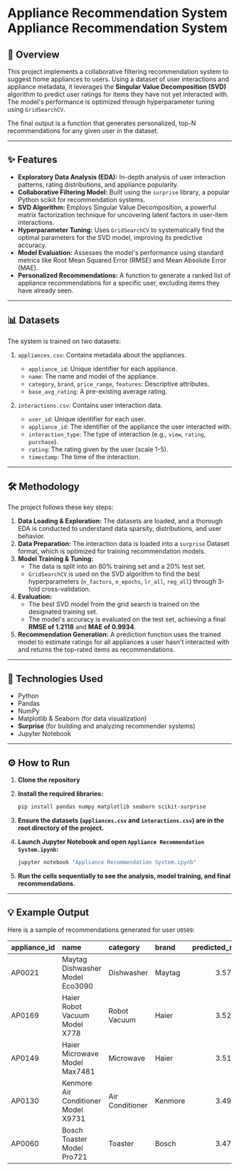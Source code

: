 # Appliance Recommendation System  Appliance Recommendation System

## 📝 Overview

This project implements a collaborative filtering recommendation system to suggest home appliances to users. Using a dataset of user interactions and appliance metadata, it leverages the **Singular Value Decomposition (SVD)** algorithm to predict user ratings for items they have not yet interacted with. The model's performance is optimized through hyperparameter tuning using `GridSearchCV`.

The final output is a function that generates personalized, top-N recommendations for any given user in the dataset.

---

## ✨ Features

-   **Exploratory Data Analysis (EDA):** In-depth analysis of user interaction patterns, rating distributions, and appliance popularity.
-   **Collaborative Filtering Model:** Built using the `surprise` library, a popular Python scikit for recommendation systems.
-   **SVD Algorithm:** Employs Singular Value Decomposition, a powerful matrix factorization technique for uncovering latent factors in user-item interactions.
-   **Hyperparameter Tuning:** Uses `GridSearchCV` to systematically find the optimal parameters for the SVD model, improving its predictive accuracy.
-   **Model Evaluation:** Assesses the model's performance using standard metrics like Root Mean Squared Error (RMSE) and Mean Absolute Error (MAE).
-   **Personalized Recommendations:** A function to generate a ranked list of appliance recommendations for a specific user, excluding items they have already seen.

---

## 📊 Datasets

The system is trained on two datasets:

1.  `appliances.csv`: Contains metadata about the appliances.
    * `appliance_id`: Unique identifier for each appliance.
    * `name`: The name and model of the appliance.
    * `category`, `brand`, `price_range`, `features`: Descriptive attributes.
    * `base_avg_rating`: A pre-existing average rating.

2.  `interactions.csv`: Contains user interaction data.
    * `user_id`: Unique identifier for each user.
    * `appliance_id`: The identifier of the appliance the user interacted with.
    * `interaction_type`: The type of interaction (e.g., `view`, `rating`, `purchase`).
    * `rating`: The rating given by the user (scale 1-5).
    * `timestamp`: The time of the interaction.

---

## 🛠️ Methodology

The project follows these key steps:

1.  **Data Loading & Exploration:** The datasets are loaded, and a thorough EDA is conducted to understand data sparsity, distributions, and user behavior.
2.  **Data Preparation:** The interaction data is loaded into a `surprise` Dataset format, which is optimized for training recommendation models.
3.  **Model Training & Tuning:**
    * The data is split into an 80% training set and a 20% test set.
    * `GridSearchCV` is used on the SVD algorithm to find the best hyperparameters (`n_factors`, `n_epochs`, `lr_all`, `reg_all`) through 3-fold cross-validation.
4.  **Evaluation:**
    * The best SVD model from the grid search is trained on the designated training set.
    * The model's accuracy is evaluated on the test set, achieving a final **RMSE of 1.2118** and **MAE of 0.9934**.
5.  **Recommendation Generation:** A prediction function uses the trained model to estimate ratings for all appliances a user hasn't interacted with and returns the top-rated items as recommendations.

---

## 🚀 Technologies Used

-   Python
-   Pandas
-   NumPy
-   Matplotlib & Seaborn (for data visualization)
-   **Surprise** (for building and analyzing recommender systems)
-   Jupyter Notebook

---

## ⚙️ How to Run

1.  **Clone the repository**
    
2.  **Install the required libraries:**
    ```bash
    pip install pandas numpy matplotlib seaborn scikit-surprise
    ```

3.  **Ensure the datasets (`appliances.csv` and `interactions.csv`) are in the root directory of the project.**

4.  **Launch Jupyter Notebook and open `Appliance Recommendation System.ipynb`:**
    ```bash
    jupyter notebook "Appliance Recommendation System.ipynb"
    ```

5.  **Run the cells sequentially to see the analysis, model training, and final recommendations.**

---

## 💡 Example Output

Here is a sample of recommendations generated for user `U0509`:

| appliance_id | name                                | category          | brand   |   predicted_rating |
| :----------- | :---------------------------------- | :---------------- | :------ | -----------------: |
| AP0021       | Maytag Dishwasher Model Eco3090     | Dishwasher        | Maytag  |           3.574219 |
| AP0169       | Haier Robot Vacuum Model X778       | Robot Vacuum      | Haier   |           3.527358 |
| AP0149       | Haier Microwave Model Max7481       | Microwave         | Haier   |           3.519006 |
| AP0130       | Kenmore Air Conditioner Model X9731 | Air Conditioner   | Kenmore |           3.499149 |
| AP0060       | Bosch Toaster Model Pro721          | Toaster           | Bosch   |           3.478604 |

